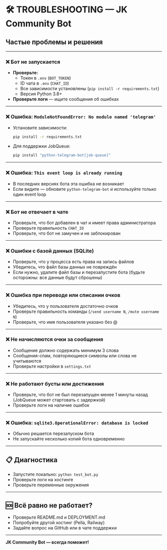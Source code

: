 # 🛠️ TROUBLESHOOTING — JK Community Bot

## Частые проблемы и решения

---

### ❌ Бот не запускается
- **Проверьте:**
  - Токен в `.env` (`BOT_TOKEN`)
  - ID чата в `.env` (`CHAT_ID`)
  - Все зависимости установлены (`pip install -r requirements.txt`)
  - Версия Python 3.8+
- **Проверьте логи** — ищите сообщения об ошибках

---

### ❌ Ошибка: `ModuleNotFoundError: No module named 'telegram'`
- Установите зависимости:
  ```bash
  pip install -r requirements.txt
  ```
- Для поддержки JobQueue:
  ```bash
  pip install "python-telegram-bot[job-queue]"
  ```

---

### ❌ Ошибка: `This event loop is already running`
- В последних версиях бота эта ошибка не возникает
- Если видите — обновите `python-telegram-bot` и используйте только один event loop

---

### ❌ Бот не отвечает в чате
- Проверьте, что бот добавлен в чат и имеет права администратора
- Проверьте правильность `CHAT_ID`
- Проверьте, что бот не замучен и не заблокирован

---

### ❌ Ошибки с базой данных (SQLite)
- Проверьте, что у процесса есть права на запись файлов
- Убедитесь, что файл базы данных не повреждён
- Если нужно, удалите файл базы и перезапустите бота (будьте осторожны: все данные будут сброшены)

---

### ❌ Ошибка при переводе или списании очков
- Убедитесь, что у пользователя достаточно очков
- Проверьте правильность команды (`/send username N`, `/mute username N`)
- Проверьте, что имя пользователя указано без @

---

### ❌ Не начисляются очки за сообщения
- Сообщение должно содержать минимум 3 слова
- Сообщения-спам, повторяющиеся символы или слова не учитываются
- Проверьте настройки в `settings.txt`

---

### ❌ Не работают бусты или достижения
- Проверьте, что бот не был перезапущен менее 1 минуты назад (JobQueue может стартовать с задержкой)
- Проверьте логи на наличие ошибок

---

### ❌ Ошибка: `sqlite3.OperationalError: database is locked`
- Обычно решается перезапуском бота
- Не запускайте несколько копий бота одновременно

---

## 📋 Диагностика
- Запустите локально: `python test_bot.py`
- Проверьте логи на хостинге
- Проверьте переменные окружения

---

## 🆘 Всё равно не работает?
- Проверьте README.md и DEPLOYMENT.md
- Попробуйте другой хостинг (Pella, Railway)
- Задайте вопрос на GitHub или в чате поддержки

---

**JK Community Bot — всегда поможет!** 